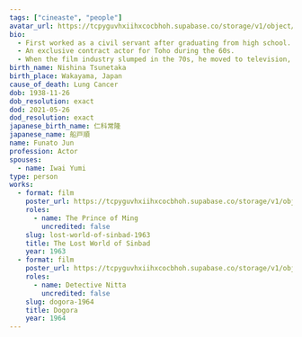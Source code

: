 ```yaml
---
tags: ["cineaste", "people"]
avatar_url: https://tcpyguvhxiihxcocbhoh.supabase.co/storage/v1/object/public/godzilla-cineaste-public/content/people/funato-jun/funato-jun.jpg
bio:
  - First worked as a civil servant after graduating from high school. His appearance in a local talent contest gained him recognition and helped launch his entertainment career.
  - An exclusive contract actor for Toho during the 60s.
  - When the film industry slumped in the 70s, he moved to television, playing leads in daytime dramas and villains in detective shows.
birth_name: Nishina Tsunetaka
birth_place: Wakayama, Japan
cause_of_death: Lung Cancer
dob: 1938-11-26
dob_resolution: exact
dod: 2021-05-26
dod_resolution: exact
japanese_birth_name: 仁科常隆
japanese_name: 船戸順
name: Funato Jun
profession: Actor
spouses:
  - name: Iwai Yumi
type: person
works:
  - format: film
    poster_url: https://tcpyguvhxiihxcocbhoh.supabase.co/storage/v1/object/public/godzilla-cineaste-public/content/films/lost-world-of-sinbad-1963/posters/samurai-pirate-1963.jpg
    roles:
      - name: The Prince of Ming
        uncredited: false
    slug: lost-world-of-sinbad-1963
    title: The Lost World of Sinbad
    year: 1963
  - format: film
    poster_url: https://tcpyguvhxiihxcocbhoh.supabase.co/storage/v1/object/public/godzilla-cineaste-public/content/films/dogora-1964/posters/dogora-the-space-monster-1964.jpg
    roles:
      - name: Detective Nitta
        uncredited: false
    slug: dogora-1964
    title: Dogora
    year: 1964
---
```

